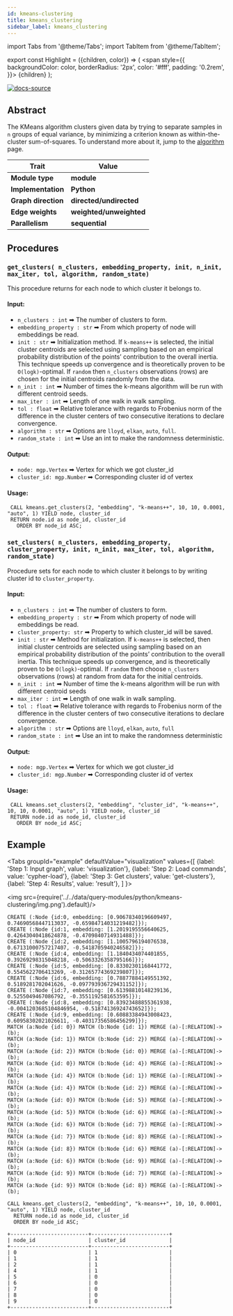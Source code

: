 ```yaml
---
id: kmeans-clustering
title: kmeans_clustering
sidebar_label: kmeans_clustering
---
```


import Tabs from '@theme/Tabs';
import TabItem from '@theme/TabItem';

export const Highlight = ({children, color}) => (
<span
style={{
      backgroundColor: color,
      borderRadius: '2px',
      color: '#fff',
      padding: '0.2rem',
    }}>
{children}
</span>
);

[![docs-source](https://img.shields.io/badge/source-node2vec-FB6E00?logo=github&style=for-the-badge)](https://github.com/memgraph/mage/blob/main/python/kmeans.py)

## Abstract

The KMeans algorithm clusters given data by trying to separate samples in `n` groups of equal variance, by minimizing a criterion known as 
within-the-cluster sum-of-squares. To understand more about it, jump to the [algorithm](../../algorithms/machine-learning-graph-analytics/kmeans-clustering-algorithm) page.

| Trait               | Value                                                          |
| ------------------- | -------------------------------------------------------------- |
| **Module type**     | <Highlight color="#FB6E00">**module**</Highlight>              |
| **Implementation**  | <Highlight color="#FB6E00">**Python**</Highlight>              |
| **Graph direction** | <Highlight color="#FB6E00">**directed/undirected**</Highlight> |
| **Edge weights**    | <Highlight color="#FB6E00">**weighted/unweighted**</Highlight> |
| **Parallelism**     | <Highlight color="#FB6E00">**sequential**</Highlight>          |

## Procedures

### `get_clusters( n_clusters, embedding_property, init, n_init, max_iter, tol, algorithm, random_state)`
This procedure returns for each node to which cluster it belongs to.

#### Input:

- `n_clusters : int` ➡ The number of clusters to form.
- `embedding_property : str` ➡ From which property of node will embeddings be read.
- `init : str` ➡ Initialization method. If `k-means++` is selected, the initial cluster centroids are selected using sampling based on an empirical probability distribution of the points’ contribution to the overall inertia. This technique speeds up convergence and is theoretically proven to be `O(logk)`-optimal. 
If `random` then `n_clusters` observations (rows) are chosen for the initial centroids randomly from the data.
- `n_init : int` ➡ Number of times the k-means algorithm will be run with different centroid seeds.
- `max_iter : int` ➡ Length of one walk in walk sampling.
- `tol : float` ➡ Relative tolerance with regards to Frobenius norm of the difference in the cluster centers of two consecutive iterations to declare convergence.
- `algorithm : str` ➡ Options are `lloyd`, `elkan`, `auto`, `full`.
- `random_state : int` ➡ Use an int to make the randomness deterministic.

#### Output:

- `node: mgp.Vertex` ➡ Vertex for which we got cluster_id
- `cluster_id: mgp.Number` ➡ Corresponding cluster id of vertex

#### Usage:

```cypher
 CALL kmeans.get_clusters(2, "embedding", "k-means++", 10, 10, 0.0001, "auto", 1) YIELD node, cluster_id
 RETURN node.id as node_id, cluster_id
   ORDER BY node_id ASC;
```

### `set_clusters( n_clusters, embedding_property, cluster_property, init, n_init, max_iter, tol, algorithm, random_state)`
Procedure sets for each node to which cluster it belongs to by writing cluster id  to `cluster_property`.

#### Input:

- `n_clusters : int` ➡ The number of clusters to form.
- `embedding_property : str` ➡ From which property of node will embeddings be read.
- `cluster_property: str` ➡ Property to which cluster_id will be saved.
- `init : str` ➡ Method for initialization. If `k-means++` is selected, then initial cluster centroids  are selected using sampling based on an empirical probability distribution of the points’ contribution to the overall inertia. This technique speeds up convergence, and is theoretically proven to be `O(logk)`-optimal. 
If `random` then choose `n_clusters` observations (rows) at random from data for the initial centroids.
- `n_init : int` ➡ Number of time the k-means algorithm will be run with different centroid seeds
- `max_iter : int` ➡ Length of one walk in walk sampling.
- `tol : float` ➡ Relative tolerance with regards to Frobenius norm of the difference in the cluster centers of two consecutive iterations to declare convergence.
- `algorithm : str` ➡ Options are `lloyd`, `elkan`, `auto`, `full`
- `random_state : int` ➡ Use an int to make the randomness deterministic

#### Output:

- `node: mgp.Vertex` ➡ Vertex for which we got cluster_id
- `cluster_id: mgp.Number` ➡ Corresponding cluster id of vertex

#### Usage:

```cypher
 CALL kmeans.set_clusters(2, "embedding", "cluster_id", "k-means++", 10, 10, 0.0001, "auto", 1) YIELD node, cluster_id
 RETURN node.id as node_id, cluster_id
   ORDER BY node_id ASC;
```

## Example

<Tabs
groupId="example"
defaultValue="visualization"
values={[
{label: 'Step 1: Input graph', value: 'visualization'},
{label: 'Step 2: Load commands', value: 'cypher-load'},
{label: 'Step 3: Get clusters', value: 'get-clusters'},
{label: 'Step 4: Results', value: 'result'},
]
}>
  <TabItem value="visualization">

<img src={require('../../data/query-modules/python/kmeans-clustering/img.png').default}/>

  </TabItem>
  <TabItem value="cypher-load">

```cypher
CREATE (:Node {id:0, embedding: [0.90678340196609497, 0.74690568447113037, -0.65984714031219482]});
CREATE (:Node {id:1, embedding: [1.2019195556640625, 0.42643040418624878, -0.4709840714931488]});
CREATE (:Node {id:2, embedding: [1.1005796194076538, 0.67131000757217407, -0.5418705940246582]});
CREATE (:Node {id:4, embedding: [1.1840434074401855, 0.39269298315048218, -0.5063326358795166]});
CREATE (:Node {id:5, embedding: [0.83302301168441772, 0.5545622706413269, -0.31265774369239807]});
CREATE (:Node {id:6, embedding: [0.78877884149551392, 0.5189281702041626, -0.097793936729431152]});
CREATE (:Node {id:7, embedding: [0.61398810148239136, 0.5255049467086792, -0.3551192581653595]});
CREATE (:Node {id:8, embedding: [0.83923488855361938, -0.0041203685104846954, -0.51874136924743652]});
CREATE (:Node {id:9, embedding: [0.60883384943008423, 0.60958302021026611, -0.40317356586456299]});
MATCH (a:Node {id: 0}) MATCH (b:Node {id: 1}) MERGE (a)-[:RELATION]->(b);
MATCH (a:Node {id: 1}) MATCH (b:Node {id: 2}) MERGE (a)-[:RELATION]->(b);
MATCH (a:Node {id: 2}) MATCH (b:Node {id: 0}) MERGE (a)-[:RELATION]->(b);
MATCH (a:Node {id: 0}) MATCH (b:Node {id: 4}) MERGE (a)-[:RELATION]->(b);
MATCH (a:Node {id: 4}) MATCH (b:Node {id: 1}) MERGE (a)-[:RELATION]->(b);
MATCH (a:Node {id: 4}) MATCH (b:Node {id: 2}) MERGE (a)-[:RELATION]->(b);
MATCH (a:Node {id: 0}) MATCH (b:Node {id: 5}) MERGE (a)-[:RELATION]->(b);
MATCH (a:Node {id: 5}) MATCH (b:Node {id: 6}) MERGE (a)-[:RELATION]->(b);
MATCH (a:Node {id: 6}) MATCH (b:Node {id: 7}) MERGE (a)-[:RELATION]->(b);
MATCH (a:Node {id: 7}) MATCH (b:Node {id: 8}) MERGE (a)-[:RELATION]->(b);
MATCH (a:Node {id: 8}) MATCH (b:Node {id: 6}) MERGE (a)-[:RELATION]->(b);
MATCH (a:Node {id: 6}) MATCH (b:Node {id: 9}) MERGE (a)-[:RELATION]->(b);
MATCH (a:Node {id: 9}) MATCH (b:Node {id: 7}) MERGE (a)-[:RELATION]->(b);
MATCH (a:Node {id: 9}) MATCH (b:Node {id: 8}) MERGE (a)-[:RELATION]->(b);
```

  </TabItem>
  <TabItem value="get-clusters">

```cypher
CALL kmeans.get_clusters(2, "embedding", "k-means++", 10, 10, 0.0001, "auto", 1) YIELD node, cluster_id
  RETURN node.id as node_id, cluster_id
  ORDER BY node_id ASC;
```

  </TabItem>
  
  <TabItem value="result">

```plaintext
+-------------------------+-------------------------+
| node_id                 | cluster_id              |
+-------------------------+-------------------------+
| 0                       | 1                       |
| 1                       | 1                       |
| 2                       | 1                       |
| 4                       | 1                       |
| 5                       | 0                       |
| 6                       | 0                       |
| 7                       | 0                       |
| 8                       | 0                       |
| 9                       | 0                       |
+-------------------------+-------------------------+
```

  </TabItem>
</Tabs>
